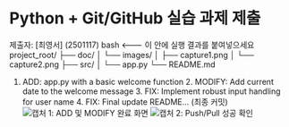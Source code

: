 # Python + Git/GitHub 실습 과제 제출
제출자: [최영서] (2501117)
bash <--- 이 안에 실행 결과를 붙여넣으세요 project_root/ ├── doc/ │ └── images/ │ ├── capture1.png │ └── capture2.png ├── src/ │ └── app.py └── README.md
1. ADD: app.py with a basic welcome function 2. MODIFY: Add current date to the welcome message 3. FIX: Implement robust input handling for user name 4. FIX: Final update README... (최종 커밋)
![캡처 1: ADD 및 MODIFY 완료 화면](doc/images/capture1.png)
![캡처 2: Push/Pull 성공 확인](doc/images/capture2.png)
